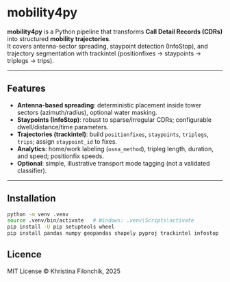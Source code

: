 # mobility4py

**mobility4py** is a Python pipeline that transforms **Call Detail Records (CDRs)** into structured **mobility trajectories**.  
It covers antenna-sector spreading, staypoint detection (InfoStop), and trajectory segmentation with trackintel (positionfixes → staypoints → triplegs → trips).

---

## Features
- **Antenna-based spreading**: deterministic placement inside tower sectors (azimuth/radius), optional water masking.
- **Staypoints (InfoStop)**: robust to sparse/irregular CDRs; configurable dwell/distance/time parameters.
- **Trajectories (trackintel)**: build `positionfixes`, `staypoints`, `triplegs`, `trips`; assign `staypoint_id` to fixes.
- **Analytics**: home/work labeling (`osna_method`), tripleg length, duration, and speed; positionfix speeds.
- **Optional**: simple, illustrative transport mode tagging (not a validated classifier).

---

## Installation

```bash
python -m venv .venv
source .venv/bin/activate   # Windows: .venv\Scripts\activate
pip install -U pip setuptools wheel
pip install pandas numpy geopandas shapely pyproj trackintel infostop
```
## Licence
MIT License © Khristina Filonchik, 2025

